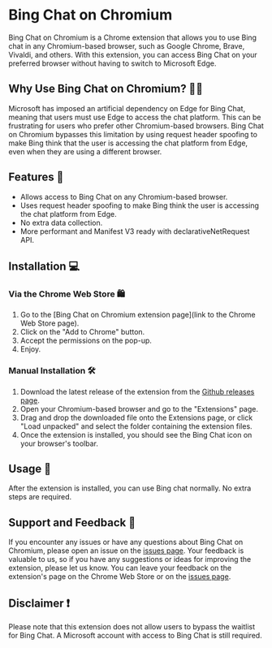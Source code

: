 # Bing Chat on Chromium
Bing Chat on Chromium is a Chrome extension that allows you to use Bing chat in any Chromium-based browser, such as Google Chrome, Brave, Vivaldi, and others. With this extension, you can access Bing Chat on your preferred browser without having to switch to Microsoft Edge.

## Why Use Bing Chat on Chromium? 🤔💡
Microsoft has imposed an artificial dependency on Edge for Bing Chat, meaning that users must use Edge to access the chat platform. This can be frustrating for users who prefer other Chromium-based browsers. Bing Chat on Chromium bypasses this limitation by using request header spoofing to make Bing think that the user is accessing the chat platform from Edge, even when they are using a different browser.

## Features 🎉
* Allows access to Bing Chat on any Chromium-based browser.
* Uses request header spoofing to make Bing think the user is accessing the chat platform from Edge.
* No extra data collection.
* More performant and Manifest V3 ready with declarativeNetRequest API.


## Installation 💻
### Via the Chrome Web Store 🛍️
1. Go to the [Bing Chat on Chromium extension page](link to the Chrome Web Store page).
2. Click on the "Add to Chrome" button.
3. Accept the permissions on the pop-up.
4. Enjoy.
### Manual Installation 🛠️
1. Download the latest release of the extension from the [Github releases page](https://github.com/claudio4/bing-chat-on-chromium/releases).
2. Open your Chromium-based browser and go to the "Extensions" page.
3. Drag and drop the downloaded file onto the Extensions page, or click "Load unpacked" and select the folder containing the extension files.
4. Once the extension is installed, you should see the Bing Chat icon on your browser's toolbar.

## Usage 🚀
After the extension is installed, you can use Bing chat normally. No extra steps are required.

## Support and Feedback 🙌
If you encounter any issues or have any questions about Bing Chat on Chromium, please open an issue on the [issues page](https://github.com/claudio4/bing-chat-on-chromium/issues). Your feedback is valuable to us, so if you have any suggestions or ideas for improving the extension, please let us know. You can leave your feedback on the extension's page on the Chrome Web Store or on the [issues page](https://github.com/claudio4/bing-chat-on-chromium/issues).

## Disclaimer ❗
Please note that this extension does not allow users to bypass the waitlist for Bing Chat. A Microsoft account with access to Bing Chat is still required.
